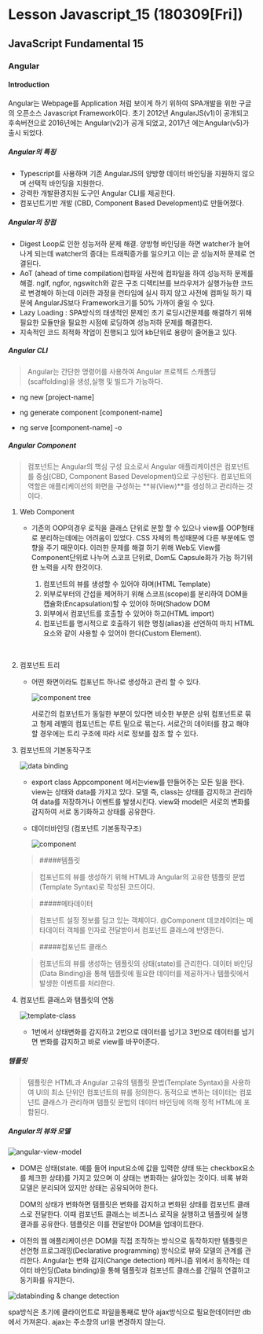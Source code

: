 # Lesson Javascript_15 (180309[Fri])

## JavaScript Fundamental 15

### Angular

#### Introduction

Angular는 Webpage를 Application 처럼 보이게 하기 위하여 SPA개발을 위한 구글의 오픈소스 Javascript Framework이다. 초기 2012년 AngularJS(v1)이 공개되고 후속버전으로 2016년에는 Angular(v2)가 공개 되었고, 2017년 에는Angular(v5)가 출시 되었다. 

##### Angular의 특징

- Typescript를 사용하며 기존 AngularJS의 양방향 데이터 바인딩을 지원하지 않으며 선택적 바인딩을 지원한다.
- 강력한 개발환경지원 도구인 Angular CLI를 제공한다.
- 컴포넌트기반 개발 (CBD, Component Based Development)로 만들어졌다. 

##### Angular의 장점

- Digest Loop로 인한 성능저하 문제 해결. 양방형 바인딩을 하면 watcher가 늘어나게 되는데 watcher의 증대는 트래픽증가를 일으키고 이는 곧 성능저하 문제로 연결된다. 
- AoT (ahead of time compilation)컴파일 사전에 컴파일을 하여 성능저하 문제를 해결. nglf, ngfor, ngswitch와 같은 구조 디렉티브를 브라우저가 실행가능한 코드로 변경해야 하는데 이러한 과정을 런타임에 실시 하지 않고 사전에 컴파일 하기 때문에 AngularJS보다 Framework크기를 50% 가까이 줄일 수 있다.
- Lazy Loading :  SPA방식의 태생적인 문제인 초기 로딩시간문제를 해결하기 위해 필요한 모듈만을 필요한 시점에 로딩하여 성능저하 문제를 해결한다.
- 지속적인 코드 최적화 작업이 진행되고 있어 kb단위로 용량이 줄어들고 있다.

##### Angular CLI

> Angular는 간단한 명령어를 사용하여 Angular 프로젝트 스캐폴딩(scaffolding)을 생성,실행 및 빌드가 가능하다. 

- ng new [project-name]


- ng generate component [component-name]
- ng serve [component-name] -o



##### Angular Component

> 컴포넌트는 Angular의 핵심 구성 요소로서 Angular 애플리케이션은 컴포넌트를 중심(CBD, Component Based Development)으로 구성된다. 컴포넌트의 역할은 애플리케이션의 화면을 구성하는 **뷰(View)**를 생성하고 관리하는 것이다.

1. Web Component

   - 기존의 OOP의경우 로직을 클래스 단위로 분할 할 수 있으나 view를 OOP형태로 분리하는데에는 어려움이 있었다. CSS 자체의 특성때문에 다른 부분에도 영향을 주기 때문이다. 이러한 문제를 해결 하기 위해 Web도 View를 Component단위로 나누어 스코프 단위로, Dom도 Capsule화가 가능 하기위한 노력을 시작 한것이다.

     1. 컴포넌트의 뷰를 생성할 수 있어야 하며(HTML Template)
     2. 외부로부터의 간섭을 제어하기 위해 스코프(scope)를 분리하여 DOM을 캡슐화(Encapsulation)할 수 있어야 하며(Shadow DOM
     3. 외부에서 컴포넌트를 호출할 수 있어야 하고(HTML import)
     4. 컴포넌트를 명시적으로 호출하기 위한 명칭(alias)을 선언하여 마치 HTML 요소와 같이 사용할 수 있어야 한다(Custom Element).

     ​

2. 컴포넌트 트리

   - 어떤 화면이라도 컴포넌트 하나로 생성하고 관리 할 수 있다. 

     ![component tree](http://poiemaweb.com/img/component-tree.png)

     서로간의 컴포넌트가 동일한 부분이 있다면 비슷한 부분은 상위 컴포넌트로 묶고 형제 레벨의 컴포넌트는 루트 밑으로 묶는다. 서로간의 데이터를 참고 해야 할 경우에는 트리 구조에 따라 서로 정보를 참조 할 수 있다.

3. 컴포넌트의 기본동작구조

   ![data binding](http://poiemaweb.com/img/data-binding.png)

   - export class Appcomponent 에서는view를 만들어주는 모든 일을 한다. view는 상태와 data를 가지고 있다. 모델 즉, class는 상태를 감지하고 관리하여 data를 저장하거나 이벤트를 발생시킨다. view와 model은 서로의 변화를 감지하여 서로 동기화하고 상태를 공유한다.

   - 데이터바인딩 (컴포넌트 기본동작구조)

     ![component](http://poiemaweb.com/img/component.png)

   > #####템플릿

   > 컴포넌트의 뷰를 생성하기 위해 HTML과 Angular의 고유한 템플릿 문법(Template Syntax)로 작성된 코드이다.

   > #####메타데이터

   > 컴포넌트 설정 정보를 담고 있는 객체이다. @Component 데코레이터는 메타데이터 객체를 인자로 전달받아서 컴포넌트 클래스에 반영한다.

   > #####컴포넌트 클래스

   > 컴포넌트의 뷰를 생성하는 템플릿의 상태(state)를 관리한다. 데이터 바인딩(Data Binding)을 통해 템플릿에 필요한 데이터를 제공하거나 템플릿에서 발생한 이벤트를 처리한다.

4. 컴포넌트 클래스와 탬플릿의 연동

   ![template-class](http://poiemaweb.com/img/template-class.png)

   - 1번에서 상태변화를 감지하고 2번으로 데이터를 넘기고 3번으로 데이터를 넘기면 변화를 감지하고 바로 view를 바꾸어준다.



##### 템플릿

>템플릿은 HTML과 Angular 고유의 템플릿 문법(Template Syntax)을 사용하여 UI의 최소 단위인 컴포넌트의 뷰를 정의한다. 동적으로 변하는 데이터는 컴포넌트 클래스가 관리하며 템플릿 문법의 데이터 바인딩에 의해 정적 HTML에 포함된다.

##### Angular의 뷰와 모델

![angular-view-model](http://poiemaweb.com/img/angular-view-model.png)

- DOM은 상태(state. 예를 들어 input요소에 값을 입력한 상태 또는 checkbox요소를 체크한 상태)를 가지고 있으며 이 상태는 변화하는 살아있는 것이다. 비록 뷰와 모델은 분리되어 있지만 상태는 공유되어야 한다.

  DOM의 상태가 변화하면 템플릿은 변화를 감지하고 변화된 상태를 컴포넌트 클래스로 전달한다. 이때 컴포넌트 클래스는 비즈니스 로직을 실행하고 템플릿에 실행 결과를 공유한다. 템플릿은 이를 전달받아 DOM을 업데이트한다.

- 이전의 웹 애플리케이션은 DOM을 직접 조작하는 방식으로 동작하지만 템플릿은 선언형 프로그래밍(Declarative programming) 방식으로 뷰와 모델의 관계를 관리한다. Angular는 변화 감지(Change detection) 메커니즘 위에서 동작하는 데이터 바인딩(Data binding)을 통해 템플릿과 컴포넌트 클래스를 긴밀히 연결하고 동기화를 유지한다.

![databinding & change detection](http://poiemaweb.com/img/databinding-changedetection.png)

spa방식은 초기에 클라이언트로 파일을통째로 받아 ajax방식으로 필요한데이터만 db에서 가져온다. ajax는 주소창의 url을 변경하지 않는다.

